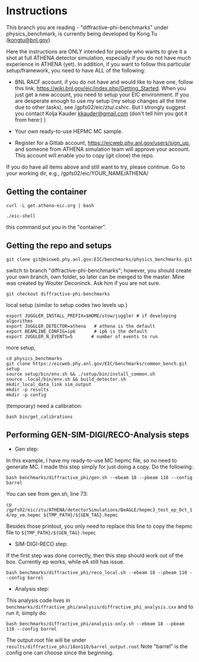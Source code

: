 # Instructions 

This branch you are reading - "diffractive-phi-benchmarks" under physics_benchmark, is currently being developed by Kong.Tu (kongtu@bnl.gov). 

Here the instructions are ONLY intended for people who wants to give it a shot at full ATHENA detector simulation, especially if you do not have much experience in ATHENA (yet). In addition, if you want to follow this particular setup/framework, you need to have ALL of the following:

- BNL RACF account, if you do not have and would like to have one, follow this link, https://wiki.bnl.gov/eic/index.php/Getting_Started. When you just get a new account, you need to setup your EIC environment. If you are desperate enough to use my setup (my setup changes all the time due to other tasks), see /gpfs02/eic/ztu/.cshrc. But I strongly suggest you contact Kolja Kauder <kkauder@gmail.com> (don't tell him you got it from here:) ) 


- Your own ready-to-use HEPMC MC sample.

- Register for a Gitlab account, https://eicweb.phy.anl.gov/users/sign_up, and someone from ATHENA simulation team will approve your account. This account will enable you to copy (git clone) the repo. 

If you do have all items above and still want to try, please continue.
Go to your working dir, e.g., /gpfs02/eic/YOUR_NAME/ATHENA/

## Getting the container

`curl -L get.athena-eic.org | bash`

`./eic-shell`

this command put you in the "container".

## Getting the repo and setups

`git clone git@eicweb.phy.anl.gov:EIC/benchmarks/physics_benchmarks.git`

switch to branch "diffractive-phi-benchmarks"; however, you should create your own branch, own folder, so later can be merged to the master. Mine was created by Wouter Deconinck. Ask him if you are not sure.

`git checkout diffractive-phi-benchmarks`


local setup (similar to setup codes two levels up.)

```
export JUGGLER_INSTALL_PREFIX=$HOME/stow/juggler # if developing algorithms
export JUGGLER_DETECTOR=athena   # athena is the default
export BEAMLINE_CONFIG=ip6       # ip6 is the default
export JUGGLER_N_EVENTS=5 		# number of events to run
```

more setup,

```
cd physics_benchmarks
git clone https://eicweb.phy.anl.gov/EIC/benchmarks/common_bench.git setup
source setup/bin/env.sh && ./setup/bin/install_common.sh
source .local/bin/env.sh && build_detector.sh
mkdir_local_data_link sim_output
mkdir -p results
mkdir -p config
```

(temporary) need a calibration:

`bash bin/get_calibrations`

## Performing GEN-SIM-DIGI/RECO-Analysis steps

- Gen step:

In this example, I have my ready-to-use MC hepmc file, so no need to generate MC. I made this step simply for just doing a copy. Do the following:

`bash benchmarks/diffractive_phi/gen.sh --ebeam 18 --pbeam 110 --config barrel `

You can see from gen.sh, line 73:

`cp /gpfs02/eic/ztu/ATHENA/detectorSimulations/BeAGLE/hepmc3_test_ep_Oct_14/ep_vm.hepmc ${TMP_PATH}/${GEN_TAG}.hepmc`

Besides those printout, you only need to replace this line to copy the hepmc file to `${TMP_PATH}/${GEN_TAG}.hepmc`

- SIM-DIGI-RECO step:

If the first step was done correctly, then this step should work out of the box. Currently ep works, while eA still has issue. 

`bash benchmarks/diffractive_phi/reco_local.sh --ebeam 18 --pbeam 110 --config barrel `

- Analysis step:

This analysis code lives in `benchmarks/diffractive_phi/analysis/diffractive_phi_analysis.cxx` and to run it, simply do:

`bash benchmarks/diffractive_phi/analysis-only.sh --ebeam 18 --pbeam 110 --config barrel`

The output root file will be under `results/diffractive_phi/18on110/barrel_output.root`
Note "barrel" is the config one can choose since the beginning.


